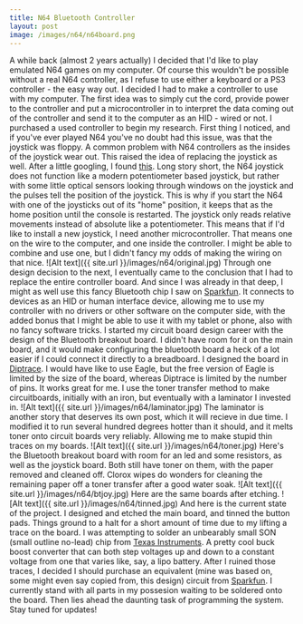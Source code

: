 ```yaml
---
title: N64 Bluetooth Controller
layout: post
image: /images/n64/n64board.png
---
```


A while back (almost 2 years actually) I decided that I'd like to play emulated N64 games on my computer. Of course this wouldn't be possible without a real N64 controller, as I refuse to use either a keyboard or a PS3 controller - the easy way out. I decided I had to make a controller to use with my computer.  The first idea was to simply cut the cord, provide power to the controller and put a microcontroller in to interpret the data coming out of the controller and send it to the computer as an HID - wired or not. I purchased a used controller to begin my research. First thing I noticed, and if you've ever played N64 you've no doubt had this issue, was that the joystick was floppy. A common problem with N64 controllers as the insides of the joystick wear out. This raised the idea of replacing the joystick as well. After a little googling, I found [this](http://nfggames.com/forum2/index.php?topic=3574.0). Long story short, the N64 joystick does not function like a modern potentiometer based joystick, but rather with some little optical sensors looking through windows on the joystick and the pulses tell the position of the joystick. This is why if you start the N64 with one of the joysticks out of its "home" position, it keeps that as the home position until the console is restarted. The joystick only reads relative movements instead of absolute like a potentiometer. This means that if I'd like to install a new joystick, I need another microcontroller. That means one on the wire to the computer, and one inside the controller. I might be able to combine and use one, but I didn't fancy my odds of making the wiring on that nice.
![Alt text]({{ site.url }}/images/n64/original.jpg)
Through one design decision to the next, I eventually came to the conclusion that I had to replace the entire controller board. And since I was already in that deep, I might as well use this fancy Bluetooth chip I saw on [Sparkfun](https://www.sparkfun.com/products/10823). It connects to devices as an HID or human interface device, allowing me to use my controller with no drivers or other software on the computer side, with the added bonus that I might be able to use it with my tablet or phone, also with no fancy software tricks. I started my circuit board design career with the design of the Bluetooth breakout board. I didn't have room for it on the main board, and it would make configuring the bluetooth board a heck of a lot easier if I could connect it directly to a breadboard. I designed the board in [Diptrace](http://www.diptrace.com/). I would have like to use Eagle, but the free version of Eagle is limited by the size of the board, whereas Diptrace is limited by the number of pins. It works great for me. I use the toner transfer method to make circuitboards, initially with an iron, but eventually with a laminator I invested in.
![Alt text]({{ site.url }}/images/n64/laminator.jpg)
The laminator is another story that deserves its own post, which it will recieve in due time. I modified it to run several hundred degrees hotter than it should, and it melts toner onto circuit boards very reliably. Allowing me to make stupid thin traces on my boards.
![Alt text]({{ site.url }}/images/n64/toner.jpg)
Here's the Bluetooth breakout board with room for an led and some resistors, as well as the joystick board. Both still have toner on them, with the paper removed and cleaned off. Clorox wipes do wonders for cleaning the remaining paper off a toner transfer after a good water soak.
![Alt text]({{ site.url }}/images/n64/btjoy.jpg)
Here are the same boards after etching. 
![Alt text]({{ site.url }}/images/n64/tinned.jpg)
And here is the current state of the project. I designed and etched the main board, and tinned the button pads. Things ground to a halt for a short amount of time due to my lifting a trace on the board. I was attempting to solder an unbearably small SON (small outline no-lead) chip from [Texas Instruments](http://www.ti.com/product/tps61200). A pretty cool buck boost converter that can both step voltages up and down to a constant voltage from one that varies like, say, a lipo battery. After I ruined those traces, I decided I should purchase an equivalent (mine was based on, some might even say copied from, this design) circuit from [Sparkfun](https://www.sparkfun.com/products/10255). I currently stand with all parts in my possesion waiting to be soldered onto the board. Then lies ahead the daunting task of programming the system. Stay tuned for updates!